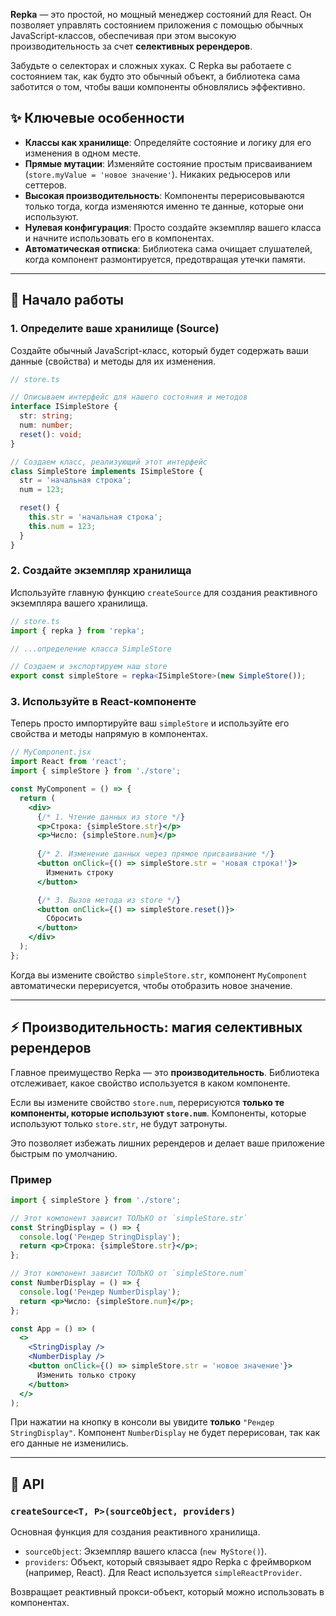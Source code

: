 **Repka** — это простой, но мощный менеджер состояний для React. Он позволяет управлять состоянием приложения с помощью обычных JavaScript-классов, обеспечивая при этом высокую производительность за счет **селективных ререндеров**.

Забудьте о селекторах и сложных хуках. С Repka вы работаете с состоянием так, как будто это обычный объект, а библиотека сама заботится о том, чтобы ваши компоненты обновлялись эффективно.

## ✨ Ключевые особенности

  * **Классы как хранилище**: Определяйте состояние и логику для его изменения в одном месте.
  * **Прямые мутации**: Изменяйте состояние простым присваиванием (`store.myValue = 'новое значение'`). Никаких редьюсеров или сеттеров.
  * **Высокая производительность**: Компоненты перерисовываются только тогда, когда изменяются именно те данные, которые они используют.
  * **Нулевая конфигурация**: Просто создайте экземпляр вашего класса и начните использовать его в компонентах.
  * **Автоматическая отписка**: Библиотека сама очищает слушателей, когда компонент размонтируется, предотвращая утечки памяти.

-----

## 🚀 Начало работы

### 1\. Определите ваше хранилище (Source)

Создайте обычный JavaScript-класс, который будет содержать ваши данные (свойства) и методы для их изменения.

```typescript
// store.ts

// Описываем интерфейс для нашего состояния и методов
interface ISimpleStore {
  str: string;
  num: number;
  reset(): void;
}

// Создаем класс, реализующий этот интерфейс
class SimpleStore implements ISimpleStore {
  str = 'начальная строка';
  num = 123;

  reset() {
    this.str = 'начальная строка';
    this.num = 123;
  }
}
```

### 2\. Создайте экземпляр хранилища

Используйте главную функцию `createSource` для создания реактивного экземпляра вашего хранилища.

```typescript
// store.ts
import { repka } from 'repka';

// ...определение класса SimpleStore

// Создаем и экспортируем наш store
export const simpleStore = repka<ISimpleStore>(new SimpleStore());
```

### 3\. Используйте в React-компоненте

Теперь просто импортируйте ваш `simpleStore` и используйте его свойства и методы напрямую в компонентах.

```jsx
// MyComponent.jsx
import React from 'react';
import { simpleStore } from './store';

const MyComponent = () => {
  return (
    <div>
      {/* 1. Чтение данных из store */}
      <p>Строка: {simpleStore.str}</p>
      <p>Число: {simpleStore.num}</p>
      
      {/* 2. Изменение данных через прямое присваивание */}
      <button onClick={() => simpleStore.str = 'новая строка!'}>
        Изменить строку
      </button>

      {/* 3. Вызов метода из store */}
      <button onClick={() => simpleStore.reset()}>
        Сбросить
      </button>
    </div>
  );
};
```

Когда вы измените свойство `simpleStore.str`, компонент `MyComponent` автоматически перерисуется, чтобы отобразить новое значение.

-----

## ⚡ Производительность: магия селективных ререндеров

Главное преимущество Repka — это **производительность**. Библиотека отслеживает, какое свойство используется в каком компоненте.

Если вы измените свойство `store.num`, перерисуются **только те компоненты, которые используют `store.num`**. Компоненты, которые используют только `store.str`, не будут затронуты.

Это позволяет избежать лишних ререндеров и делает ваше приложение быстрым по умолчанию.

### Пример

```jsx
import { simpleStore } from './store';

// Этот компонент зависит ТОЛЬКО от `simpleStore.str`
const StringDisplay = () => {
  console.log('Рендер StringDisplay');
  return <p>Строка: {simpleStore.str}</p>;
};

// Этот компонент зависит ТОЛЬКО от `simpleStore.num`
const NumberDisplay = () => {
  console.log('Рендер NumberDisplay');
  return <p>Число: {simpleStore.num}</p>;
};

const App = () => (
  <>
    <StringDisplay />
    <NumberDisplay />
    <button onClick={() => simpleStore.str = 'новое значение'}>
      Изменить только строку
    </button>
  </>
);
```

При нажатии на кнопку в консоли вы увидите **только** `"Рендер StringDisplay"`. Компонент `NumberDisplay` не будет перерисован, так как его данные не изменились.

-----

## 📖 API

### `createSource<T, P>(sourceObject, providers)`

Основная функция для создания реактивного хранилища.

  * `sourceObject`: Экземпляр вашего класса (`new MyStore()`).
  * `providers`: Объект, который связывает ядро Repka с фреймворком (например, React). Для React используется `simpleReactProvider`.

Возвращает реактивный прокси-объект, который можно использовать в компонентах.
